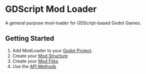 # GDScript Mod Loader

A general purpose mod-loader for GDScript-based Godot Games.

## Getting Started

1. Add ModLoader to your [Godot Project](Godot-Project-Setup).
1. Create your [Mod Structure](Mod-Structure)
1. Create your [Mod Files](Mod-Files)
1. Use the [API Methods](API-Methods)
